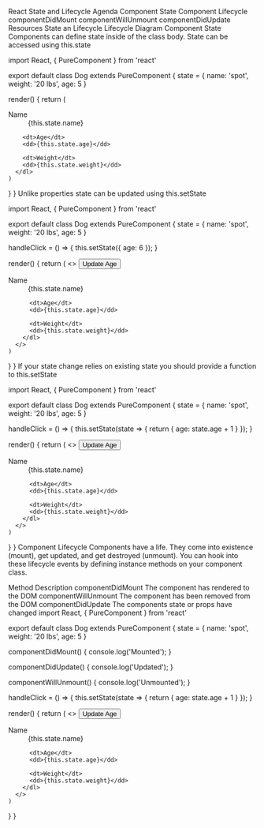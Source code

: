 React State and Lifecycle
Agenda
Component State
Component Lifecycle
componentDidMount
componentWillUnmount
componentDidUpdate
Resources
State an Lifecycle
Lifecycle Diagram
Component State
Components can define state inside of the class body. State can be accessed using this.state

import React, { PureComponent } from 'react'

export default class Dog extends PureComponent {
  state = {
    name: 'spot',
    weight: '20 lbs',
    age: 5
  }

  render() {
    return (
      <dl>
        <dt>Name</dt>
        <dd>{this.state.name}</dd>

        <dt>Age</dt>
        <dd>{this.state.age}</dd>

        <dt>Weight</dt>
        <dd>{this.state.weight}</dd>
      </dl>
    )
  }
}
Unlike properties state can be updated using this.setState

import React, { PureComponent } from 'react'

export default class Dog extends PureComponent {
  state = {
    name: 'spot',
    weight: '20 lbs',
    age: 5
  }

  handleClick = () => {
    this.setState({ age: 6 });
  }

  render() {
    return (
      <>
        <button onClick={this.handleClick}>Update Age</button>
        <dl>
          <dt>Name</dt>
          <dd>{this.state.name}</dd>

          <dt>Age</dt>
          <dd>{this.state.age}</dd>

          <dt>Weight</dt>
          <dd>{this.state.weight}</dd>
        </dl>
      </>
    )
  }
}
If your state change relies on existing state you should provide a function to this.setState

import React, { PureComponent } from 'react'

export default class Dog extends PureComponent {
  state = {
    name: 'spot',
    weight: '20 lbs',
    age: 5
  }

  handleClick = () => {
    this.setState(state => {
      return {
        age: state.age + 1
      }
    });
  }

  render() {
    return (
      <>
        <button onClick={this.handleClick}>Update Age</button>
        <dl>
          <dt>Name</dt>
          <dd>{this.state.name}</dd>

          <dt>Age</dt>
          <dd>{this.state.age}</dd>

          <dt>Weight</dt>
          <dd>{this.state.weight}</dd>
        </dl>
      </>
    )
  }
}
Component Lifecycle
Components have a life. They come into existence (mount), get updated, and get destroyed (unmount). You can hook into these lifecycle events by defining instance methods on your component class.

Method	Description
componentDidMount	The component has rendered to the DOM
componentWillUnmount	The component has been removed from the DOM
componentDidUpdate	The components state or props have changed
import React, { PureComponent } from 'react'

export default class Dog extends PureComponent {
  state = {
    name: 'spot',
    weight: '20 lbs',
    age: 5
  }

  componentDidMount() {
    console.log('Mounted');
  }

  componentDidUpdate() {
    console.log('Updated');
  }

  componentWillUnmount() {
    console.log('Unmounted');
  }

  handleClick = () => {
    this.setState(state => {
      return {
        age: state.age + 1
      }
    });
  }

  render() {
    return (
      <>
        <button onClick={this.handleClick}>Update Age</button>
        <dl>
          <dt>Name</dt>
          <dd>{this.state.name}</dd>

          <dt>Age</dt>
          <dd>{this.state.age}</dd>

          <dt>Weight</dt>
          <dd>{this.state.weight}</dd>
        </dl>
      </>
    )
  }
}
